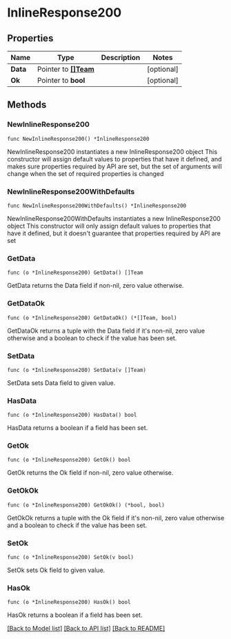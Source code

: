 # InlineResponse200

## Properties

Name | Type | Description | Notes
------------ | ------------- | ------------- | -------------
**Data** | Pointer to [**[]Team**](Team.md) |  | [optional] 
**Ok** | Pointer to **bool** |  | [optional] 

## Methods

### NewInlineResponse200

`func NewInlineResponse200() *InlineResponse200`

NewInlineResponse200 instantiates a new InlineResponse200 object
This constructor will assign default values to properties that have it defined,
and makes sure properties required by API are set, but the set of arguments
will change when the set of required properties is changed

### NewInlineResponse200WithDefaults

`func NewInlineResponse200WithDefaults() *InlineResponse200`

NewInlineResponse200WithDefaults instantiates a new InlineResponse200 object
This constructor will only assign default values to properties that have it defined,
but it doesn't guarantee that properties required by API are set

### GetData

`func (o *InlineResponse200) GetData() []Team`

GetData returns the Data field if non-nil, zero value otherwise.

### GetDataOk

`func (o *InlineResponse200) GetDataOk() (*[]Team, bool)`

GetDataOk returns a tuple with the Data field if it's non-nil, zero value otherwise
and a boolean to check if the value has been set.

### SetData

`func (o *InlineResponse200) SetData(v []Team)`

SetData sets Data field to given value.

### HasData

`func (o *InlineResponse200) HasData() bool`

HasData returns a boolean if a field has been set.

### GetOk

`func (o *InlineResponse200) GetOk() bool`

GetOk returns the Ok field if non-nil, zero value otherwise.

### GetOkOk

`func (o *InlineResponse200) GetOkOk() (*bool, bool)`

GetOkOk returns a tuple with the Ok field if it's non-nil, zero value otherwise
and a boolean to check if the value has been set.

### SetOk

`func (o *InlineResponse200) SetOk(v bool)`

SetOk sets Ok field to given value.

### HasOk

`func (o *InlineResponse200) HasOk() bool`

HasOk returns a boolean if a field has been set.


[[Back to Model list]](../README.md#documentation-for-models) [[Back to API list]](../README.md#documentation-for-api-endpoints) [[Back to README]](../README.md)


